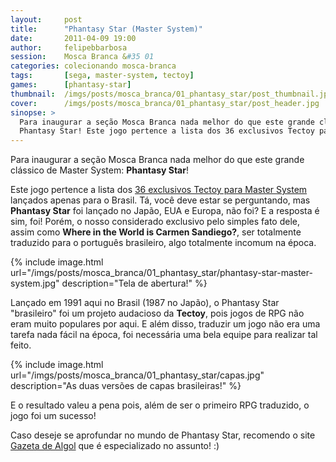 ```yaml
---
layout:     post
title:      "Phantasy Star (Master System)"
date:       2011-04-09 19:00
author:     felipebbarbosa
session:    Mosca Branca &#35 01
categories: colecionando mosca-branca
tags:       [sega, master-system, tectoy]
games:      [phantasy-star]
thumbnail:  /imgs/posts/mosca_branca/01_phantasy_star/post_thumbnail.jpg
cover:      /imgs/posts/mosca_branca/01_phantasy_star/post_header.jpg
sinopse: >
  Para inaugurar a seção Mosca Branca nada melhor do que este grande clássico de Master System:
  Phantasy Star! Este jogo pertence a lista dos 36 exclusivos Tectoy para Master System lançados apenas para o Brasil.
---
```


Para inaugurar a seção Mosca Branca nada melhor do que este grande clássico de Master System:
**Phantasy Star**!

Este jogo pertence a lista dos [36 exclusivos Tectoy para Master System](../../../../utilidade-publica/2011/01/22/jogos-master-system-exclusivos-tectoy.html) lançados apenas para o
Brasil. Tá, você deve estar se perguntando, mas **Phantasy Star** foi lançado no Japão, EUA e
Europa, não foi? E a resposta é sim, foi! Porém, o nosso considerado exclusivo pelo simples
fato dele, assim como **Where in the World is Carmen Sandiego?**, ser totalmente traduzido para o
português brasileiro, algo totalmente incomum na época.

{% include image.html url="/imgs/posts/mosca_branca/01_phantasy_star/phantasy-star-master-system.jpg" description="Tela de abertura!" %}

Lançado em 1991 aqui no Brasil (1987 no Japão), o Phantasy Star "brasileiro" foi um projeto
audacioso da **Tectoy**, pois jogos de RPG não eram muito populares por aqui. E além disso,
traduzir um jogo não era uma tarefa nada fácil na época, foi necessária uma bela equipe para
realizar tal feito.

{% include image.html url="/imgs/posts/mosca_branca/01_phantasy_star/capas.jpg" description="As duas versões de capas brasileiras!" %}

E o resultado valeu a pena pois, além de ser o primeiro RPG traduzido, o jogo foi um sucesso!

Caso deseje se aprofundar no mundo de Phantasy Star, recomendo o site [Gazeta de Algol](http://goo.gl/raByY) que é
especializado no assunto! :)

